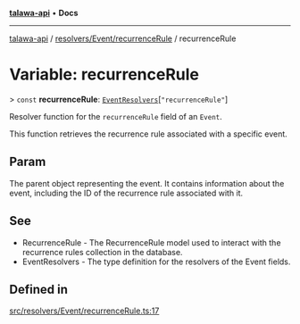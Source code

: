 [**talawa-api**](../../../../README.md) • **Docs**

***

[talawa-api](../../../../modules.md) / [resolvers/Event/recurrenceRule](../README.md) / recurrenceRule

# Variable: recurrenceRule

\> `const` **recurrenceRule**: [`EventResolvers`](../../../../types/generatedGraphQLTypes/type-aliases/EventResolvers.md)\[`"recurrenceRule"`\]

Resolver function for the `recurrenceRule` field of an `Event`.

This function retrieves the recurrence rule associated with a specific event.

## Param

The parent object representing the event. It contains information about the event, including the ID of the recurrence rule associated with it.

## See

 - RecurrenceRule - The RecurrenceRule model used to interact with the recurrence rules collection in the database.
 - EventResolvers - The type definition for the resolvers of the Event fields.

## Defined in

[src/resolvers/Event/recurrenceRule.ts:17](https://github.com/PalisadoesFoundation/talawa-api/blob/1f38da5423898626c6ebfa24896a9c3d008195c6/src/resolvers/Event/recurrenceRule.ts#L17)
